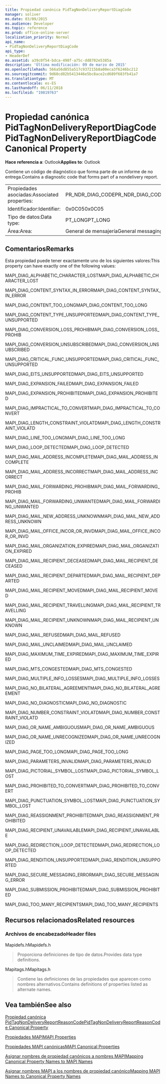 ```yaml
---
title: Propiedad canónica PidTagNonDeliveryReportDiagCode
manager: soliver
ms.date: 03/09/2015
ms.audience: Developer
ms.topic: reference
ms.prod: office-online-server
localization_priority: Normal
api_name:
- PidTagNonDeliveryReportDiagCode
api_type:
- HeaderDef
ms.assetid: a39c0f54-bdca-498f-a75c-dd8702e5385a
description: 'Última modificación: 09 de marzo de 2015'
ms.openlocfilehash: 566a56d855a517c937215b8a00eca3f6246bc212
ms.sourcegitcommit: 9d60cd82b5413446e5bc8ace2cd689f683fb41a7
ms.translationtype: MT
ms.contentlocale: es-ES
ms.lasthandoff: 06/11/2018
ms.locfileid: "19819763"
---
```

# <a name="pidtagnondeliveryreportdiagcode-canonical-property"></a><span data-ttu-id="caae5-103">Propiedad canónica PidTagNonDeliveryReportDiagCode</span><span class="sxs-lookup"><span data-stu-id="caae5-103">PidTagNonDeliveryReportDiagCode Canonical Property</span></span>

  
  
<span data-ttu-id="caae5-104">**Hace referencia a**: Outlook</span><span class="sxs-lookup"><span data-stu-id="caae5-104">**Applies to**: Outlook</span></span> 
  
<span data-ttu-id="caae5-105">Contiene un código de diagnóstico que forma parte de un informe de no entrega.</span><span class="sxs-lookup"><span data-stu-id="caae5-105">Contains a diagnostic code that forms part of a nondelivery report.</span></span>
  
|||
|:-----|:-----|
|<span data-ttu-id="caae5-106">Propiedades asociadas:</span><span class="sxs-lookup"><span data-stu-id="caae5-106">Associated properties:</span></span>  <br/> |<span data-ttu-id="caae5-107">PR_NDR_DIAG_CODE</span><span class="sxs-lookup"><span data-stu-id="caae5-107">PR_NDR_DIAG_CODE</span></span>  <br/> |
|<span data-ttu-id="caae5-108">Identificador:</span><span class="sxs-lookup"><span data-stu-id="caae5-108">Identifier:</span></span>  <br/> |<span data-ttu-id="caae5-109">0x0C05</span><span class="sxs-lookup"><span data-stu-id="caae5-109">0x0C05</span></span>  <br/> |
|<span data-ttu-id="caae5-110">Tipo de datos:</span><span class="sxs-lookup"><span data-stu-id="caae5-110">Data type:</span></span>  <br/> |<span data-ttu-id="caae5-111">PT_LONG</span><span class="sxs-lookup"><span data-stu-id="caae5-111">PT_LONG</span></span>  <br/> |
|<span data-ttu-id="caae5-112">Área:</span><span class="sxs-lookup"><span data-stu-id="caae5-112">Area:</span></span>  <br/> |<span data-ttu-id="caae5-113">General de mensajería</span><span class="sxs-lookup"><span data-stu-id="caae5-113">General messaging</span></span>  <br/> |
   
## <a name="remarks"></a><span data-ttu-id="caae5-114">Comentarios</span><span class="sxs-lookup"><span data-stu-id="caae5-114">Remarks</span></span>

<span data-ttu-id="caae5-115">Esta propiedad puede tener exactamente uno de los siguientes valores:</span><span class="sxs-lookup"><span data-stu-id="caae5-115">This property can have exactly one of the following values:</span></span>
  
<span data-ttu-id="caae5-116">MAPI_DIAG_ALPHABETIC_CHARACTER_LOST</span><span class="sxs-lookup"><span data-stu-id="caae5-116">MAPI_DIAG_ALPHABETIC_CHARACTER_LOST</span></span> 
  
> 
    
<span data-ttu-id="caae5-117">MAPI_DIAG_CONTENT_SYNTAX_IN_ERROR</span><span class="sxs-lookup"><span data-stu-id="caae5-117">MAPI_DIAG_CONTENT_SYNTAX_IN_ERROR</span></span> 
  
> 
    
<span data-ttu-id="caae5-118">MAPI_DIAG_CONTENT_TOO_LONG</span><span class="sxs-lookup"><span data-stu-id="caae5-118">MAPI_DIAG_CONTENT_TOO_LONG</span></span> 
  
> 
    
<span data-ttu-id="caae5-119">MAPI_DIAG_CONTENT_TYPE_UNSUPPORTED</span><span class="sxs-lookup"><span data-stu-id="caae5-119">MAPI_DIAG_CONTENT_TYPE_UNSUPPORTED</span></span> 
  
> 
    
<span data-ttu-id="caae5-120">MAPI_DIAG_CONVERSION_LOSS_PROHIB</span><span class="sxs-lookup"><span data-stu-id="caae5-120">MAPI_DIAG_CONVERSION_LOSS_PROHIB</span></span> 
  
> 
    
<span data-ttu-id="caae5-121">MAPI_DIAG_CONVERSION_UNSUBSCRIBED</span><span class="sxs-lookup"><span data-stu-id="caae5-121">MAPI_DIAG_CONVERSION_UNSUBSCRIBED</span></span> 
  
> 
    
<span data-ttu-id="caae5-122">MAPI_DIAG_CRITICAL_FUNC_UNSUPPORTED</span><span class="sxs-lookup"><span data-stu-id="caae5-122">MAPI_DIAG_CRITICAL_FUNC_UNSUPPORTED</span></span> 
  
> 
    
<span data-ttu-id="caae5-123">MAPI_DIAG_EITS_UNSUPPORTED</span><span class="sxs-lookup"><span data-stu-id="caae5-123">MAPI_DIAG_EITS_UNSUPPORTED</span></span> 
  
> 
    
<span data-ttu-id="caae5-124">MAPI_DIAG_EXPANSION_FAILED</span><span class="sxs-lookup"><span data-stu-id="caae5-124">MAPI_DIAG_EXPANSION_FAILED</span></span> 
  
> 
    
<span data-ttu-id="caae5-125">MAPI_DIAG_EXPANSION_PROHIBITED</span><span class="sxs-lookup"><span data-stu-id="caae5-125">MAPI_DIAG_EXPANSION_PROHIBITED</span></span> 
  
> 
    
<span data-ttu-id="caae5-126">MAPI_DIAG_IMPRACTICAL_TO_CONVERT</span><span class="sxs-lookup"><span data-stu-id="caae5-126">MAPI_DIAG_IMPRACTICAL_TO_CONVERT</span></span> 
  
> 
    
<span data-ttu-id="caae5-127">MAPI_DIAG_LENGTH_CONSTRAINT_VIOLATD</span><span class="sxs-lookup"><span data-stu-id="caae5-127">MAPI_DIAG_LENGTH_CONSTRAINT_VIOLATD</span></span> 
  
> 
    
<span data-ttu-id="caae5-128">MAPI_DIAG_LINE_TOO_LONG</span><span class="sxs-lookup"><span data-stu-id="caae5-128">MAPI_DIAG_LINE_TOO_LONG</span></span> 
  
> 
    
<span data-ttu-id="caae5-129">MAPI_DIAG_LOOP_DETECTED</span><span class="sxs-lookup"><span data-stu-id="caae5-129">MAPI_DIAG_LOOP_DETECTED</span></span> 
  
> 
    
<span data-ttu-id="caae5-130">MAPI_DIAG_MAIL_ADDRESS_INCOMPLETE</span><span class="sxs-lookup"><span data-stu-id="caae5-130">MAPI_DIAG_MAIL_ADDRESS_INCOMPLETE</span></span> 
  
> 
    
<span data-ttu-id="caae5-131">MAPI_DIAG_MAIL_ADDRESS_INCORRECT</span><span class="sxs-lookup"><span data-stu-id="caae5-131">MAPI_DIAG_MAIL_ADDRESS_INCORRECT</span></span> 
  
> 
    
<span data-ttu-id="caae5-132">MAPI_DIAG_MAIL_FORWARDING_PROHIB</span><span class="sxs-lookup"><span data-stu-id="caae5-132">MAPI_DIAG_MAIL_FORWARDING_PROHIB</span></span> 
  
> 
    
<span data-ttu-id="caae5-133">MAPI_DIAG_MAIL_FORWARDING_UNWANTED</span><span class="sxs-lookup"><span data-stu-id="caae5-133">MAPI_DIAG_MAIL_FORWARDING_UNWANTED</span></span> 
  
> 
    
<span data-ttu-id="caae5-134">MAPI_DIAG_MAIL_NEW_ADDRESS_UNKNOWN</span><span class="sxs-lookup"><span data-stu-id="caae5-134">MAPI_DIAG_MAIL_NEW_ADDRESS_UNKNOWN</span></span> 
  
> 
    
<span data-ttu-id="caae5-135">MAPI_DIAG_MAIL_OFFICE_INCOR_OR_INVD</span><span class="sxs-lookup"><span data-stu-id="caae5-135">MAPI_DIAG_MAIL_OFFICE_INCOR_OR_INVD</span></span> 
  
> 
    
<span data-ttu-id="caae5-136">MAPI_DIAG_MAIL_ORGANIZATION_EXPIRED</span><span class="sxs-lookup"><span data-stu-id="caae5-136">MAPI_DIAG_MAIL_ORGANIZATION_EXPIRED</span></span> 
  
> 
    
<span data-ttu-id="caae5-137">MAPI_DIAG_MAIL_RECIPIENT_DECEASED</span><span class="sxs-lookup"><span data-stu-id="caae5-137">MAPI_DIAG_MAIL_RECIPIENT_DECEASED</span></span> 
  
> 
    
<span data-ttu-id="caae5-138">MAPI_DIAG_MAIL_RECIPIENT_DEPARTED</span><span class="sxs-lookup"><span data-stu-id="caae5-138">MAPI_DIAG_MAIL_RECIPIENT_DEPARTED</span></span> 
  
> 
    
<span data-ttu-id="caae5-139">MAPI_DIAG_MAIL_RECIPIENT_MOVED</span><span class="sxs-lookup"><span data-stu-id="caae5-139">MAPI_DIAG_MAIL_RECIPIENT_MOVED</span></span> 
  
> 
    
<span data-ttu-id="caae5-140">MAPI_DIAG_MAIL_RECIPIENT_TRAVELLING</span><span class="sxs-lookup"><span data-stu-id="caae5-140">MAPI_DIAG_MAIL_RECIPIENT_TRAVELLING</span></span> 
  
> 
    
<span data-ttu-id="caae5-141">MAPI_DIAG_MAIL_RECIPIENT_UNKNOWN</span><span class="sxs-lookup"><span data-stu-id="caae5-141">MAPI_DIAG_MAIL_RECIPIENT_UNKNOWN</span></span> 
  
> 
    
<span data-ttu-id="caae5-142">MAPI_DIAG_MAIL_REFUSED</span><span class="sxs-lookup"><span data-stu-id="caae5-142">MAPI_DIAG_MAIL_REFUSED</span></span> 
  
> 
    
<span data-ttu-id="caae5-143">MAPI_DIAG_MAIL_UNCLAIMED</span><span class="sxs-lookup"><span data-stu-id="caae5-143">MAPI_DIAG_MAIL_UNCLAIMED</span></span> 
  
> 
    
<span data-ttu-id="caae5-144">MAPI_DIAG_MAXIMUM_TIME_EXPIRED</span><span class="sxs-lookup"><span data-stu-id="caae5-144">MAPI_DIAG_MAXIMUM_TIME_EXPIRED</span></span> 
  
> 
    
<span data-ttu-id="caae5-145">MAPI_DIAG_MTS_CONGESTED</span><span class="sxs-lookup"><span data-stu-id="caae5-145">MAPI_DIAG_MTS_CONGESTED</span></span> 
  
> 
    
<span data-ttu-id="caae5-146">MAPI_DIAG_MULTIPLE_INFO_LOSSES</span><span class="sxs-lookup"><span data-stu-id="caae5-146">MAPI_DIAG_MULTIPLE_INFO_LOSSES</span></span> 
  
> 
    
<span data-ttu-id="caae5-147">MAPI_DIAG_NO_BILATERAL_AGREEMENT</span><span class="sxs-lookup"><span data-stu-id="caae5-147">MAPI_DIAG_NO_BILATERAL_AGREEMENT</span></span> 
  
> 
    
<span data-ttu-id="caae5-148">MAPI_DIAG_NO_DIAGNOSTIC</span><span class="sxs-lookup"><span data-stu-id="caae5-148">MAPI_DIAG_NO_DIAGNOSTIC</span></span> 
  
> 
    
<span data-ttu-id="caae5-149">MAPI_DIAG_NUMBER_CONSTRAINT_VIOLATD</span><span class="sxs-lookup"><span data-stu-id="caae5-149">MAPI_DIAG_NUMBER_CONSTRAINT_VIOLATD</span></span> 
  
> 
    
<span data-ttu-id="caae5-150">MAPI_DIAG_OR_NAME_AMBIGUOUS</span><span class="sxs-lookup"><span data-stu-id="caae5-150">MAPI_DIAG_OR_NAME_AMBIGUOUS</span></span> 
  
> 
    
<span data-ttu-id="caae5-151">MAPI_DIAG_OR_NAME_UNRECOGNIZED</span><span class="sxs-lookup"><span data-stu-id="caae5-151">MAPI_DIAG_OR_NAME_UNRECOGNIZED</span></span> 
  
> 
    
<span data-ttu-id="caae5-152">MAPI_DIAG_PAGE_TOO_LONG</span><span class="sxs-lookup"><span data-stu-id="caae5-152">MAPI_DIAG_PAGE_TOO_LONG</span></span> 
  
> 
    
<span data-ttu-id="caae5-153">MAPI_DIAG_PARAMETERS_INVALID</span><span class="sxs-lookup"><span data-stu-id="caae5-153">MAPI_DIAG_PARAMETERS_INVALID</span></span> 
  
> 
    
<span data-ttu-id="caae5-154">MAPI_DIAG_PICTORIAL_SYMBOL_LOST</span><span class="sxs-lookup"><span data-stu-id="caae5-154">MAPI_DIAG_PICTORIAL_SYMBOL_LOST</span></span> 
  
> 
    
<span data-ttu-id="caae5-155">MAPI_DIAG_PROHIBITED_TO_CONVERT</span><span class="sxs-lookup"><span data-stu-id="caae5-155">MAPI_DIAG_PROHIBITED_TO_CONVERT</span></span> 
  
> 
    
<span data-ttu-id="caae5-156">MAPI_DIAG_PUNCTUATION_SYMBOL_LOST</span><span class="sxs-lookup"><span data-stu-id="caae5-156">MAPI_DIAG_PUNCTUATION_SYMBOL_LOST</span></span> 
  
> 
    
<span data-ttu-id="caae5-157">MAPI_DIAG_REASSIGNMENT_PROHIBITED</span><span class="sxs-lookup"><span data-stu-id="caae5-157">MAPI_DIAG_REASSIGNMENT_PROHIBITED</span></span> 
  
> 
    
<span data-ttu-id="caae5-158">MAPI_DIAG_RECIPIENT_UNAVAILABLE</span><span class="sxs-lookup"><span data-stu-id="caae5-158">MAPI_DIAG_RECIPIENT_UNAVAILABLE</span></span> 
  
> 
    
<span data-ttu-id="caae5-159">MAPI_DIAG_REDIRECTION_LOOP_DETECTED</span><span class="sxs-lookup"><span data-stu-id="caae5-159">MAPI_DIAG_REDIRECTION_LOOP_DETECTED</span></span> 
  
> 
    
<span data-ttu-id="caae5-160">MAPI_DIAG_RENDITION_UNSUPPORTED</span><span class="sxs-lookup"><span data-stu-id="caae5-160">MAPI_DIAG_RENDITION_UNSUPPORTED</span></span> 
  
> 
    
<span data-ttu-id="caae5-161">MAPI_DIAG_SECURE_MESSAGING_ERROR</span><span class="sxs-lookup"><span data-stu-id="caae5-161">MAPI_DIAG_SECURE_MESSAGING_ERROR</span></span> 
  
> 
    
<span data-ttu-id="caae5-162">MAPI_DIAG_SUBMISSION_PROHIBITED</span><span class="sxs-lookup"><span data-stu-id="caae5-162">MAPI_DIAG_SUBMISSION_PROHIBITED</span></span> 
  
> 
    
<span data-ttu-id="caae5-163">MAPI_DIAG_TOO_MANY_RECIPIENTS</span><span class="sxs-lookup"><span data-stu-id="caae5-163">MAPI_DIAG_TOO_MANY_RECIPIENTS</span></span> 
  
> 
    
## <a name="related-resources"></a><span data-ttu-id="caae5-164">Recursos relacionados</span><span class="sxs-lookup"><span data-stu-id="caae5-164">Related resources</span></span>

### <a name="header-files"></a><span data-ttu-id="caae5-165">Archivos de encabezado</span><span class="sxs-lookup"><span data-stu-id="caae5-165">Header files</span></span>

<span data-ttu-id="caae5-166">Mapidefs.h</span><span class="sxs-lookup"><span data-stu-id="caae5-166">Mapidefs.h</span></span>
  
> <span data-ttu-id="caae5-167">Proporciona definiciones de tipo de datos.</span><span class="sxs-lookup"><span data-stu-id="caae5-167">Provides data type definitions.</span></span>
    
<span data-ttu-id="caae5-168">Mapitags.h</span><span class="sxs-lookup"><span data-stu-id="caae5-168">Mapitags.h</span></span>
  
> <span data-ttu-id="caae5-169">Contiene las definiciones de las propiedades que aparecen como nombres alternativos.</span><span class="sxs-lookup"><span data-stu-id="caae5-169">Contains definitions of properties listed as alternate names.</span></span>
    
## <a name="see-also"></a><span data-ttu-id="caae5-170">Vea también</span><span class="sxs-lookup"><span data-stu-id="caae5-170">See also</span></span>



[<span data-ttu-id="caae5-171">Propiedad canónica PidTagNonDeliveryReportReasonCode</span><span class="sxs-lookup"><span data-stu-id="caae5-171">PidTagNonDeliveryReportReasonCode Canonical Property</span></span>](pidtagnondeliveryreportreasoncode-canonical-property.md)


[<span data-ttu-id="caae5-172">Propiedades MAPI</span><span class="sxs-lookup"><span data-stu-id="caae5-172">MAPI Properties</span></span>](mapi-properties.md)
  
[<span data-ttu-id="caae5-173">Propiedades MAPI canónicas</span><span class="sxs-lookup"><span data-stu-id="caae5-173">MAPI Canonical Properties</span></span>](mapi-canonical-properties.md)
  
[<span data-ttu-id="caae5-174">Asignar nombres de propiedad canónicos a nombres MAPI</span><span class="sxs-lookup"><span data-stu-id="caae5-174">Mapping Canonical Property Names to MAPI Names</span></span>](mapping-canonical-property-names-to-mapi-names.md)
  
[<span data-ttu-id="caae5-175">Asignar nombres MAPI a los nombres de propiedad canónico</span><span class="sxs-lookup"><span data-stu-id="caae5-175">Mapping MAPI Names to Canonical Property Names</span></span>](mapping-mapi-names-to-canonical-property-names.md)

